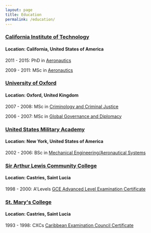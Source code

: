 ```yaml
---
layout: page
title: Education
permalink: /education/
---
```


### [California Institute of Technology](https://www.galcit.caltech.edu/)

#### Location: California, United States of America

2011 - 2015: PhD in [Aeronautics](https://www.galcit.caltech.edu/academics/grad/grad_an#degree-of-doctor-of-philosophy)

2009 - 2011: MSc in [Aeronautics](https://www.galcit.caltech.edu/academics/grad/grad_an#masters-degree-in-aeronautics)

### [University of Oxford](http://www.ox.ac.uk/)

#### Location: Oxford, United Kingdom

2007 - 2008: MSc in [Criminology and Criminal Justice](https://www.law.ox.ac.uk/centres-institutes/centre-criminology)

2006 - 2007: MSc in [Global Governance and Diplomacy](http://www.qeh.ox.ac.uk/study/courses/mscggd)

### [United States Military Academy](http://www.westpoint.edu/)

#### Location: New York, United States of America

2002 - 2006: BSc in [Mechanical Engineering/Aeronautical Systems](http://www.westpoint.edu/cme/SitePages/Mechanical%20Engineering.aspx)

### [Sir Arthur Lewis Community College](http://www.salcc.edu.lc/)

#### Location: Castries, Saint Lucia

1998 - 2000: A'Levels [GCE Advanced Level Examination Certificate](https://en.wikipedia.org/wiki/GCE_Advanced_Level_(United_Kingdom))

### [St. Mary&#39;s College](https://en.wikipedia.org/wiki/Saint_Mary%27s_College_(Saint_Lucia))

#### Location: Castries, Saint Lucia

1993 - 1998: CXCs [Caribbean Examination Council Certificate](http://www.cxc.org/)
